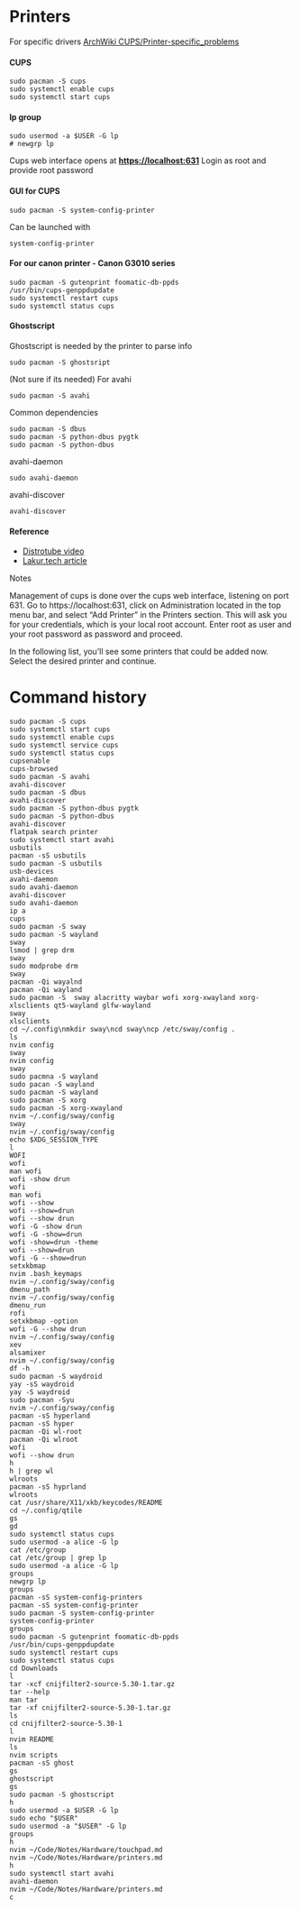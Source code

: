 # Printers

For specific drivers
[ArchWiki CUPS/Printer-specific_problems](https://wiki.archlinux.org/title/CUPS/Printer-specific_problems)


#### CUPS
```
sudo pacman -S cups
sudo systemctl enable cups
sudo systemctl start cups
```

#### lp group
```
sudo usermod -a $USER -G lp
# newgrp lp
```

Cups web interface opens at  **[https://localhost:631](https://localhost:631)**
Login as root and provide root password

#### GUI for CUPS
```
sudo pacman -S system-config-printer
```
Can be launched with
```
system-config-printer
```

#### For our canon printer - Canon G3010 series

```
sudo pacman -S gutenprint foomatic-db-ppds
/usr/bin/cups-genppdupdate
sudo systemctl restart cups
sudo systemctl status cups

```

#### Ghostscript
Ghostscript is needed by the printer to parse info
```
sudo pacman -S ghostsript
```

(Not sure if its needed)
For avahi
```
sudo pacman -S avahi
```

Common dependencies
```
sudo pacman -S dbus
sudo pacman -S python-dbus pygtk
sudo pacman -S python-dbus
```

avahi-daemon
```
sudo avahi-daemon
```

avahi-discover
```
avahi-discover
```

#### Reference

- [Distrotube video](https://www.youtube.com/watch?v=jnmCbEWNV1w&pp=ygUScHJpbnRlciBhcmNoIGxpbnV4)
- [Lakur.tech article](https://lakur.tech/2021/09/16/adding-a-hp-printer-on-arch-linux/)

Notes 

Management of cups is done over the cups web interface, listening on port 631. Go to https://localhost:631, click on Administration located in the top menu bar, and select “Add Printer” in the Printers section. This will ask you for your credentials, which is your local root account. Enter root as user and your root password as password and proceed.

In the following list, you’ll see some printers that could be added now. Select the desired printer and continue.

# Command history

```
sudo pacman -S cups
sudo systemctl start cups
sudo systemctl enable cups
sudo systemctl service cups
sudo systemctl status cups
cupsenable
cups-browsed
sudo pacman -S avahi
avahi-discover
sudo pacman -S dbus
avahi-discover
sudo pacman -S python-dbus pygtk
sudo pacman -S python-dbus
avahi-discover
flatpak search printer
sudo systemctl start avahi
usbutils
pacman -sS usbutils
sudo pacman -S usbutils
usb-devices
avahi-daemon
sudo avahi-daemon
avahi-discover
sudo avahi-daemon
ip a
cups
sudo pacman -S sway
sudo pacman -S wayland
sway
lsmod | grep drm
sway
sudo modprobe drm
sway
pacman -Qi wayalnd
pacman -Qi wayland
sudo pacman -S  sway alacritty waybar wofi xorg-xwayland xorg-xlsclients qt5-wayland glfw-wayland
sway
xlsclients
cd ~/.config\nmkdir sway\ncd sway\ncp /etc/sway/config .
ls
nvim config
sway
nvim config
sway
sudo pacmna -S wayland
sudo pacan -S wayland
sudo pacman -S wayland
sudo pacman -S xorg
sudo pacman -S xorg-xwayland
nvim ~/.config/sway/config
sway
nvim ~/.config/sway/config
echo $XDG_SESSION_TYPE
l
WOFI
wofi
man wofi
wofi -show drun
wofi
man wofi
wofi --show
wofi --show=drun
wofi --show drun
wofi -G -show drun
wofi -G -show=drun
wofi -show=drun -theme
wofi --show=drun
wofi -G --show=drun
setxkbmap
nvim .bash_keymaps
nvim ~/.config/sway/config
dmenu_path
nvim ~/.config/sway/config
dmenu_run
rofi
setxkbmap -option
wofi -G --show drun
nvim ~/.config/sway/config
xev
alsamixer
nvim ~/.config/sway/config
df -h
sudo pacman -S waydroid
yay -sS waydroid
yay -S waydroid
sudo pacman -Syu
nvim ~/.config/sway/config
pacman -sS hyperland
pacman -sS hyper
pacman -Qi wl-root
pacman -Qi wlroot
wofi
wofi --show drun
h
h | grep wl
wlroots
pacman -sS hyprland
wlroots
cat /usr/share/X11/xkb/keycodes/README
cd ~/.config/qtile
gs
gd
sudo systemctl status cups
sudo usermod -a alice -G lp
cat /etc/group
cat /etc/group | grep lp
sudo usermod -a alice -G lp
groups
newgrp lp
groups
pacman -sS system-config-printers
pacman -sS system-config-printer
sudo pacman -S system-config-printer
system-config-printer
groups
sudo pacman -S gutenprint foomatic-db-ppds
/usr/bin/cups-genppdupdate
sudo systemctl restart cups
sudo systemctl status cups
cd Downloads
l
tar -xcf cnijfilter2-source-5.30-1.tar.gz
tar --help
man tar
tar -xf cnijfilter2-source-5.30-1.tar.gz
ls
cd cnijfilter2-source-5.30-1
l
nvim README
ls
nvim scripts
pacman -sS ghost
gs
ghostscript
gs
sudo pacman -S ghostscript
h
sudo usermod -a $USER -G lp
sudo echo "$USER"
sudo usermod -a "$USER" -G lp
groups
h
nvim ~/Code/Notes/Hardware/touchpad.md
nvim ~/Code/Notes/Hardware/printers.md
h
sudo systemctl start avahi
avahi-daemon
nvim ~/Code/Notes/Hardware/printers.md
c
```




